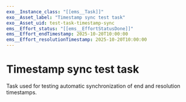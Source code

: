 ```yaml
---
exo__Instance_class: "[[ems__Task]]"
exo__Asset_label: "Timestamp sync test task"
exo__Asset_uid: test-task-timestamp-sync
ems__Effort_status: "[[ems__EffortStatusDone]]"
ems__Effort_endTimestamp: 2025-10-20T10:00:00
ems__Effort_resolutionTimestamp: 2025-10-20T10:00:00
---
```

# Timestamp sync test task

Task used for testing automatic synchronization of end and resolution timestamps.
